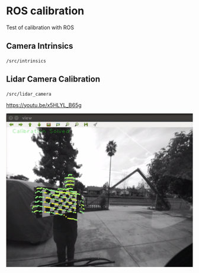 # ROS calibration

Test of calibration with ROS

## Camera Intrinsics 

`/src/intrinsics`

## Lidar Camera Calibration 

`/src/lidar_camera`

https://youtu.be/x5HLYL_B65g

![Lidar camera calibration result](src/lidar_camera/lidar-camera.png)


